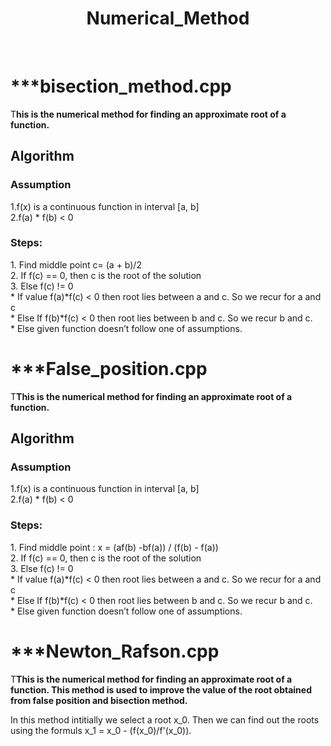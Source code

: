 <h1 align = "center">Numerical_Method</h1><br>
<h1>***bisection_method.cpp</h1>
<p>T<b>his is the numerical method for finding an approximate root of a function.</b></p>
<h2>Algorithm</h2>
<h3>Assumption</h3>
1.f(x) is a continuous function in interval [a, b]<br>
2.f(a) * f(b) < 0<br>
<h3>Steps:</h3>
1. Find middle point c= (a + b)/2<br>
2. If f(c) == 0, then c is the root of the solution<br>
3. Else f(c) != 0<br>
       * If value f(a)*f(c) < 0 then root lies between a and c. So we recur for a and c<br>
       * Else If f(b)*f(c) < 0 then root lies between b and c. So we recur b and c.<br>
       * Else given function doesn’t follow one of assumptions.<br>

<h1>***False_position.cpp</h1>
<p>T<b>This is the numerical method for finding an approximate root of a function.</b></p>
<h2>Algorithm</h2>
<h3>Assumption</h3>
1.f(x) is a continuous function in interval [a, b]<br>
2.f(a) * f(b) < 0<br>
<h3>Steps:</h3>
1. Find middle point : x = (af(b) -bf(a)) / (f(b) - f(a)) <br>
2. If f(c) == 0, then c is the root of the solution<br>
3. Else f(c) != 0<br>
       * If value f(a)*f(c) < 0 then root lies between a and c. So we recur for a and c<br>
       * Else If f(b)*f(c) < 0 then root lies between b and c. So we recur b and c.<br>
       * Else given function doesn’t follow one of assumptions.<br>
 
<h1>***Newton_Rafson.cpp</h1>
<p>T<b>This is the numerical method for finding an approximate root of a function. This method is used to improve the value of the root obtained from false position and bisection method.</b></p>
In this method intitially we select a root x_0. Then we can find out the roots using the formuls x_1 = x_0 - (f(x_0)/f'(x_0)).
